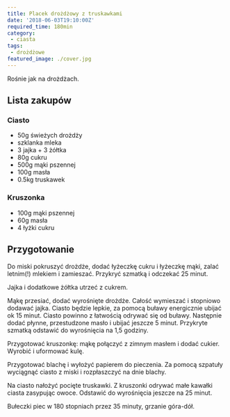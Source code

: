 ```yaml
---
title: Placek drożdżowy z truskawkami
date: '2018-06-03T19:10:00Z'
required_time: 180min
category:
 - ciasta
tags:
 - drożdżowe
featured_image: ./cover.jpg
---
```


Rośnie jak na drożdżach.

<!---- splitter ---->

## Lista zakupów

### Ciasto
 - 50g świeżych drożdży
 - szklanka mleka
 - 3 jajka + 3 żółtka
 - 80g cukru
 - 500g mąki pszennej
 - 100g masła
 - 0.5kg truskawek

### Kruszonka
 - 100g mąki pszennej
 - 60g masła
 - 4 łyżki cukru

<!---- splitter ---->

## Przygotowanie

Do miski pokruszyć drożdże, dodać łyżeczkę cukru i łyżeczkę mąki, zalać letnim(!) mlekiem i zamieszać.
Przykryć szmatką i odczekać 25 minut.

Jajka i dodatkowe żółtka utrzeć z cukrem.

Mąkę przesiać, dodać wyrośnięte drożdże. Całość wymieszać i stopniowo dodawać jajka.
Ciasto będzie lepkie, za pomocą buławy energicznie ubijać ok 15 minut. Ciasto powinno z
łatwością odrywać się od buławy. Następnie dodać płynne, przestudzone masło i ubijać jeszcze
5 minut. Przykryte szmatką odstawić do wyrośnięcia na 1,5 godziny.

Przygotować kruszonkę: mąkę połączyć z zimnym masłem i dodać cukier. Wyrobić i uformować kulę.

Przygotować blachę i wyłożyć papierem do pieczenia. Za pomocą szpatuły wyciągnąć ciasto z miski
i rozpłaszczyć na dnie blachy.

Na ciasto nałożyć pocięte truskawki. Z kruszonki odrywać małe kawałki ciasta zasypując owoce.
Odstawić do wyrośnięcia jeszcze na 25 minut.

Bułeczki piec w 180 stopniach przez 35 minuty, grzanie góra-dół.
